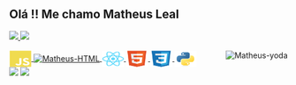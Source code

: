 ## Olá !! Me chamo Matheus Leal

 <div>
  <a href="https://github.com/Leall675">
  <img height="180em" src="https://github-readme-stats.vercel.app/api?username=Leall675&show_icons=true&theme=dark&include_all_commits=true&count_private=true"/>
  <img height="180em" src="https://github-readme-stats.vercel.app/api/top-langs/?username=Leall675&layout=compact&langs_count=16&theme=dark"/>
</div>

<div style="display: inline_block"><br>
  <img align="center" alt="Matheus-JS" height="30" width="40" src="https://raw.githubusercontent.com/devicons/devicon/master/icons/javascript/javascript-plain.svg">
  <img align="center" alt="Matheus-HTML" height="30" width="40" src="https://cdn.jsdelivr.net/gh/devicons/devicon@latest/icons/ruby/ruby-original.svg" />
  <img align="center" alt="Matheus-React" height="30" width="40" src="https://raw.githubusercontent.com/devicons/devicon/master/icons/react/react-original.svg">
  <img align="center" alt="Matheus-HTML" height="30" width="40" src="https://raw.githubusercontent.com/devicons/devicon/master/icons/html5/html5-original.svg">
  <img align="center" alt="Matheus-CSS" height="30" width="40" src="https://raw.githubusercontent.com/devicons/devicon/master/icons/css3/css3-original.svg">
  <img align="center" alt="Matheus-Python" height="30" width="40" src="https://raw.githubusercontent.com/devicons/devicon/master/icons/python/python-original.svg">
  <img align="right" alt="Matheus-yoda" src="https://cdn.discordapp.com/attachments/795358919417397249/825430589581688872/hi.gif">
</div>

<div> 
  <a href = "lealdasilva185@gmail.com"><img src="https://img.shields.io/badge/-Gmail-%23333?style=for-the-badge&logo=gmail&logoColor=white" target="_blank"></a>
  <a href="https://www.linkedin.com/in/matheus-leal-5693751a2/" target="_blank"><img src="https://img.shields.io/badge/-LinkedIn-%230077B5?style=for-the-badge&logo=linkedin&logoColor=white" target="_blank"></a> 
</div>
